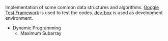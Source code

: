 Implementation of some common data structures and algorithms. [Google Test Framework](https://github.com/google/googletest) is used to test the codes. [dev-box](https://github.com/taskinoor/dev-box) is used as development environment.

* Dynamic Programming
	* Maximum Subarray
